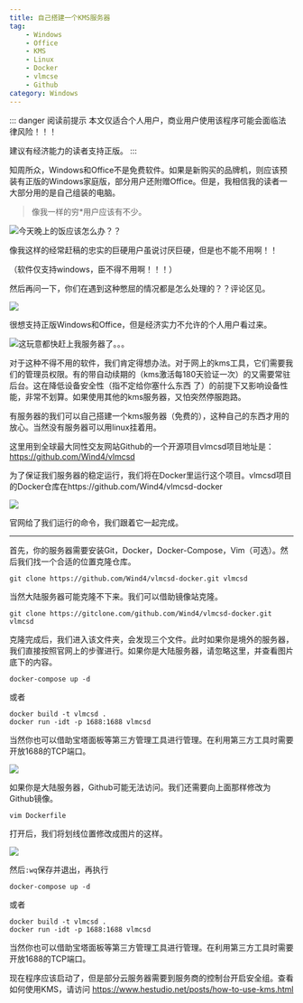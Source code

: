```yaml
---
title: 自己搭建一个KMS服务器
tag: 
    - Windows
    - Office
    - KMS
    - Linux
    - Docker
    - vlmcse
    - Github
category: Windows
---
```


::: danger 阅读前提示
本文仅适合个人用户，商业用户使用该程序可能会面临法律风险！！！

建议有经济能力的读者支持正版。
:::

知周所众，Windows和Office不是免费软件。如果是新购买的品牌机，则应该预装有正版的Windows家庭版，部分用户还附赠Office。但是，我相信我的读者一大部分用的是自己组装的电脑。

> 像我一样的穷*用户应该有不少。

![今天晚上的饭应该怎么办？？](https://image.hestudio.net/i/2023/07/28/64c3426e411f4.png)

像我这样的经常赶稿的忠实的巨硬用户虽说讨厌巨硬，但是也不能不用啊！！

（软件仅支持windows，臣不得不用啊！！！）

然后再问一下，你们在遇到这种憋屈的情况都是怎么处理的？？评论区见。

![](https://image.hestudio.net/i/2023/07/28/64c342d6bd794.png)

很想支持正版Windows和Office，但是经济实力不允许的个人用户看过来。

![这玩意都快赶上我服务器了。。。](https://image.hestudio.net/i/2023/07/28/64c342fb61a84.png)

对于这种不得不用的软件，我们肯定得想办法。对于网上的kms工具，它们需要我们的管理员权限。有的带自动续期的（kms激活每180天验证一次）的又需要常驻后台。这在降低设备安全性（指不定给你塞什么东西 了）的前提下又影响设备性能，非常不划算。如果使用其他的kms服务器，又怕突然停服跑路。

有服务器的我们可以自己搭建一个kms服务器（免费的），这种自己的东西才用的放心。当然没有服务器可以用linux挂着用。

这里用到全球最大同性交友网站Github的一个开源项目vlmcsd项目地址是：https://github.com/Wind4/vlmcsd

为了保证我们服务器的稳定运行，我们将在Docker里运行这个项目。vlmcsd项目的Docker仓库在https://github.com/Wind4/vlmcsd-docker

![](https://image.hestudio.net/i/2023/07/28/64c3432ebfd7e.png)

官网给了我们运行的命令，我们跟着它一起完成。

---

首先，你的服务器需要安装Git，Docker，Docker-Compose，Vim（可选）。然后我们找一个合适的位置克隆仓库。

```shell
git clone https://github.com/Wind4/vlmcsd-docker.git vlmcsd
```

当然大陆服务器可能克隆不下来。我们可以借助镜像站克隆。

```shell
git clone https://gitclone.com/github.com/Wind4/vlmcsd-docker.git vlmcsd
```

克隆完成后，我们进入该文件夹，会发现三个文件。此时如果你是境外的服务器，我们直接按照官网上的步骤进行。如果你是大陆服务器，请忽略这里，并查看图片底下的内容。

```shell
docker-compose up -d
```

或者
```shell
docker build -t vlmcsd .
docker run -idt -p 1688:1688 vlmcsd
```
当然你也可以借助宝塔面板等第三方管理工具进行管理。在利用第三方工具时需要开放1688的TCP端口。

![](https://image.hestudio.net/i/2023/07/28/64c34369bdb01.png)

如果你是大陆服务器，Github可能无法访问。我们还需要向上面那样修改为Github镜像。

```shell
vim Dockerfile
```

打开后，我们将划线位置修改成图片的这样。

![](https://image.hestudio.net/i/2023/07/28/64c3436b3fff8.png)

然后`:wq`保存并退出，再执行

```shell
docker-compose up -d
```

或者
```shell
docker build -t vlmcsd .
docker run -idt -p 1688:1688 vlmcsd
```
当然你也可以借助宝塔面板等第三方管理工具进行管理。在利用第三方工具时需要开放1688的TCP端口。

现在程序应该启动了，但是部分云服务器需要到服务商的控制台开启安全组。查看如何使用KMS，请访问 https://www.hestudio.net/posts/how-to-use-kms.html

<Share colorful />
